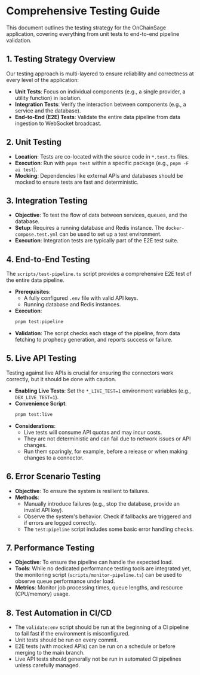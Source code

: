 # Comprehensive Testing Guide

This document outlines the testing strategy for the OnChainSage application, covering everything from unit tests to end-to-end pipeline validation.

## 1. Testing Strategy Overview

Our testing approach is multi-layered to ensure reliability and correctness at every level of the application:
-   **Unit Tests**: Focus on individual components (e.g., a single provider, a utility function) in isolation.
-   **Integration Tests**: Verify the interaction between components (e.g., a service and the database).
-   **End-to-End (E2E) Tests**: Validate the entire data pipeline from data ingestion to WebSocket broadcast.

## 2. Unit Testing

-   **Location**: Tests are co-located with the source code in `*.test.ts` files.
-   **Execution**: Run with `pnpm test` within a specific package (e.g., `pnpm -F ai test`).
-   **Mocking**: Dependencies like external APIs and databases should be mocked to ensure tests are fast and deterministic.

## 3. Integration Testing

-   **Objective**: To test the flow of data between services, queues, and the database.
-   **Setup**: Requires a running database and Redis instance. The `docker-compose.test.yml` can be used to set up a test environment.
-   **Execution**: Integration tests are typically part of the E2E test suite.

## 4. End-to-End Testing

The `scripts/test-pipeline.ts` script provides a comprehensive E2E test of the entire data pipeline.

-   **Prerequisites**:
    -   A fully configured `.env` file with valid API keys.
    -   Running database and Redis instances.
-   **Execution**:
    ```bash
    pnpm test:pipeline
    ```
-   **Validation**: The script checks each stage of the pipeline, from data fetching to prophecy generation, and reports success or failure.

## 5. Live API Testing

Testing against live APIs is crucial for ensuring the connectors work correctly, but it should be done with caution.

-   **Enabling Live Tests**: Set the `*_LIVE_TEST=1` environment variables (e.g., `DEX_LIVE_TEST=1`).
-   **Convenience Script**:
    ```bash
    pnpm test:live
    ```
-   **Considerations**:
    -   Live tests will consume API quotas and may incur costs.
    -   They are not deterministic and can fail due to network issues or API changes.
    -   Run them sparingly, for example, before a release or when making changes to a connector.

## 6. Error Scenario Testing

-   **Objective**: To ensure the system is resilient to failures.
-   **Methods**:
    -   Manually introduce failures (e.g., stop the database, provide an invalid API key).
    -   Observe the system's behavior. Check if fallbacks are triggered and if errors are logged correctly.
    -   The `test:pipeline` script includes some basic error handling checks.

## 7. Performance Testing

-   **Objective**: To ensure the pipeline can handle the expected load.
-   **Tools**: While no dedicated performance testing tools are integrated yet, the monitoring script (`scripts/monitor-pipeline.ts`) can be used to observe queue performance under load.
-   **Metrics**: Monitor job processing times, queue lengths, and resource (CPU/memory) usage.

## 8. Test Automation in CI/CD

-   The `validate:env` script should be run at the beginning of a CI pipeline to fail fast if the environment is misconfigured.
-   Unit tests should be run on every commit.
-   E2E tests (with mocked APIs) can be run on a schedule or before merging to the main branch.
-   Live API tests should generally not be run in automated CI pipelines unless carefully managed.
